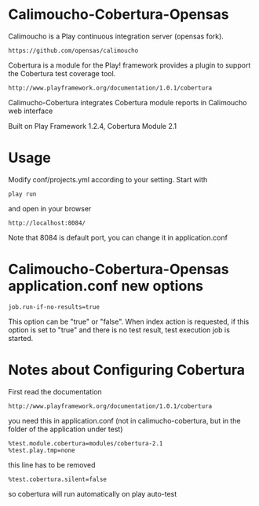 # Calimoucho-Cobertura-Opensas

Calimoucho is a Play continuous integration server (opensas fork).

	https://github.com/opensas/calimoucho

Cobertura is a module for the Play! framework provides a plugin to support the Cobertura test coverage tool.

	http://www.playframework.org/documentation/1.0.1/cobertura

Calimucho-Cobertura integrates Cobertura module reports in Calimoucho web interface

Built on Play Framework 1.2.4, Cobertura Module 2.1

# Usage

Modify conf/projects.yml according to your setting. Start with

	play run

and open in your browser

	http://localhost:8084/

Note that 8084 is default port, you can change it in application.conf

# Calimoucho-Cobertura-Opensas application.conf new options

	job.run-if-no-results=true

This option can be "true" or "false". When index action is requested, if this option is set to "true" and there is no test result, test execution job is started.

# Notes about Configuring Cobertura

First read the documentation

	http://www.playframework.org/documentation/1.0.1/cobertura

you need this in application.conf (not in calimucho-cobertura, but in the folder of the application under test)

	%test.module.cobertura=modules/cobertura-2.1
	%test.play.tmp=none 

this line has to be removed

	%test.cobertura.silent=false

so cobertura will run automatically on play auto-test




